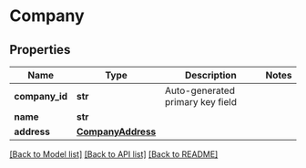 # Company

## Properties
Name | Type | Description | Notes
------------ | ------------- | ------------- | -------------
**company_id** | **str** | Auto-generated primary key field | 
**name** | **str** |  | 
**address** | [**CompanyAddress**](CompanyAddress.md) |  | 

[[Back to Model list]](../README.md#documentation-for-models) [[Back to API list]](../README.md#documentation-for-api-endpoints) [[Back to README]](../README.md)

